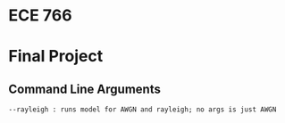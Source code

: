 # ECE 766
# Final Project

## Command Line Arguments
```
--rayleigh : runs model for AWGN and rayleigh; no args is just AWGN
```
